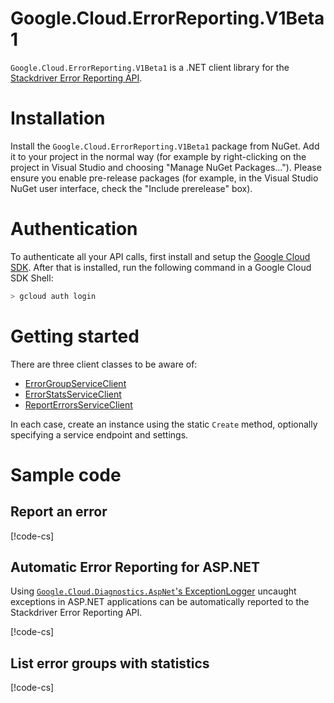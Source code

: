 # Google.Cloud.ErrorReporting.V1Beta1

`Google.Cloud.ErrorReporting.V1Beta1` is a .NET client
library for the [Stackdriver Error Reporting
API](https://cloud.google.com/error-reporting/).

# Installation

Install the `Google.Cloud.ErrorReporting.V1Beta1` package from NuGet. Add it to
your project in the normal way (for example by right-clicking on the
project in Visual Studio and choosing "Manage NuGet Packages...").
Please ensure you enable pre-release packages (for example, in the
Visual Studio NuGet user interface, check the "Include prerelease"
box).

# Authentication

To authenticate all your API calls, first install and setup the
[Google Cloud SDK](https://cloud.google.com/sdk/). After that is
installed, run the following command in a Google Cloud SDK Shell:

```sh
> gcloud auth login
```

# Getting started

There are three client classes to be aware of:

- [ErrorGroupServiceClient](obj/api/Google.Cloud.ErrorReporting.V1Beta1.ErrorGroupServiceClient.yml)
- [ErrorStatsServiceClient](obj/api/Google.Cloud.ErrorReporting.V1Beta1.ErrorStatsServiceClient.yml)
- [ReportErrorsServiceClient](obj/api/Google.Cloud.ErrorReporting.V1Beta1.ReportErrorsServiceClient.yml)

In each case, create an instance using the static `Create` method,
optionally specifying a service endpoint and settings.

# Sample code

## Report an error

[!code-cs[](obj/snippets/Google.Cloud.ErrorReporting.V1Beta1.ReportErrorsServiceClient.txt#ReportErrorEvent)]

## Automatic Error Reporting for ASP.NET
Using [`Google.Cloud.Diagnostics.AspNet`'s ExceptionLogger](Google.Cloud.Diagnostics.AspNet/index.html)
uncaught exceptions in ASP.NET applications can be automatically reported to the Stackdriver Error Reporting API.

[!code-cs[](obj/snippets/Google.Cloud.Diagnostics.AspNet.AspNet.txt#RegisterExceptionLogger)]

## List error groups with statistics

[!code-cs[](obj/snippets/Google.Cloud.ErrorReporting.V1Beta1.ErrorStatsServiceClient.txt#ListGroupStats)]
